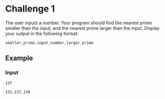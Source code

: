 # Challenge 1
The user inputs a number. Your program should find the nearest prime smaller than the input, and the nearest prime larger than the input. Display your output in the following format:
```
smaller_prime,input_number,larger_prime
``` 

## Example

### Input
```
137
```

```
131,137,139
```

